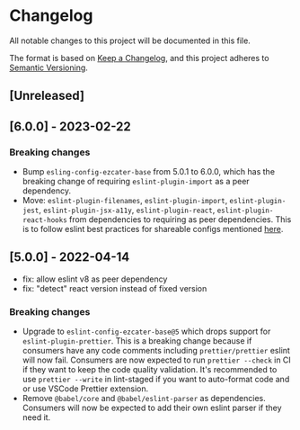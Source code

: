 # Changelog

All notable changes to this project will be documented in this file.

The format is based on [Keep a Changelog](https://keepachangelog.com/en/1.0.0/),
and this project adheres to [Semantic Versioning](https://semver.org/spec/v2.0.0.html).

## [Unreleased]

## [6.0.0] - 2023-02-22
### Breaking changes
- Bump `esling-config-ezcater-base` from 5.0.1 to 6.0.0, which has the breaking change of requiring `eslint-plugin-import` as a peer dependency.
- Move: `eslint-plugin-filenames`, `eslint-plugin-import`, `eslint-plugin-jest`, `eslint-plugin-jsx-a11y`, `eslint-plugin-react`, `eslint-plugin-react-hooks` from dependencies to requiring as peer dependencies. This is to follow eslint best practices for shareable configs mentioned [here](https://eslint.org/docs/latest/extend/shareable-configs#publishing-a-shareable-config).

## [5.0.0] - 2022-04-14
- fix: allow eslint v8 as peer dependency
- fix: "detect" react version instead of fixed version

### Breaking changes
- Upgrade to `eslint-config-ezcater-base@5` which drops support for `eslint-plugin-prettier`. This is a breaking change because if consumers have any code comments including `prettier/prettier` eslint will now fail. Consumers are now expected to run `prettier --check` in CI if they want to keep the code quality validation. It's recommended to use `prettier --write` in lint-staged if you want to auto-format code and or use VSCode Prettier extension.
- Remove `@babel/core` and `@babel/eslint-parser` as dependencies. Consumers will now be expected to add their own eslint parser if they need it.

